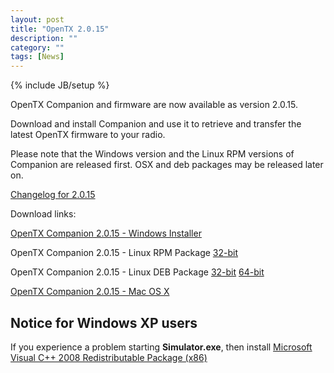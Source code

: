 ```yaml
---
layout: post
title: "OpenTX 2.0.15"
description: ""
category: ""
tags: [News]
---
```

{% include JB/setup %}

OpenTX Companion and firmware are now available as version 2.0.15.
 
Download and install Companion and use it to retrieve and transfer the latest OpenTX firmware to your radio.

Please note that the Windows version and the Linux RPM versions of Companion are released first. OSX and deb packages may be released later on.

[Changelog for 2.0.15](https://github.com/opentx/opentx/releases/tag/2.0.15)

Download links:

[OpenTX Companion 2.0.15 - Windows Installer](http://downloads.open-tx.org/2.0/companion/companionInstall_2.0.15.exe)

OpenTX Companion 2.0.15 - Linux RPM Package [32-bit](http://downloads.open-tx.org/2.0/companion/companion-2.0.15-i686.rpm)

OpenTX Companion 2.0.15 - Linux DEB Package [32-bit](http://downloads.open-tx.org/2.0/companion/companion_2.0.15_i386.deb) [64-bit](http://downloads.open-tx.org/2.0/companion/companion_2.0.15_amd64.deb)

[OpenTX Companion 2.0.15 - Mac OS X](http://downloads.open-tx.org/2.0/companion/companion-macosx-2.0.15.dmg)

## Notice for Windows XP users
If you experience a problem starting **Simulator.exe**, then install [Microsoft Visual C++ 2008 Redistributable Package (x86)](http://www.microsoft.com/en-us/download/details.aspx?id=29)
